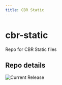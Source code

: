 ```yaml
---
title: CBR Static
---
```


# cbr-static
Repo for CBR Static files 


## Repo details

![Current Release](https://img.shields.io/badge/release-v0.6.10-blue)

